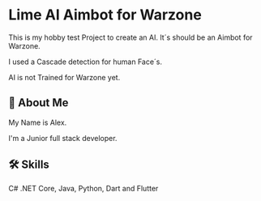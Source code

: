 # Lime AI Aimbot for Warzone 

This is my hobby test Project to create an AI. It´s should be an Aimbot for Warzone.

I used a Cascade detection for human Face´s. 

AI is not Trained for Warzone yet. 


## 🚀 About Me
My Name is Alex.

I'm a Junior full stack developer.

## 🛠 Skills
C# .NET Core,
Java, Python,
Dart and Flutter
